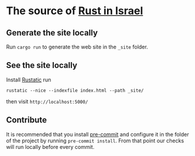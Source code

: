 # The source of [Rust in Israel](https://rust.org.il/)


## Generate the site locally

Run `cargo run` to generate the web site in the `_site` folder.

## See the site locally

Install [Rustatic](https://rustatic.code-maven.com/) run

```
rustatic --nice --indexfile index.html --path _site/
```

then visit `http://localhost:5000/`

## Contribute

It is recommended that you install [pre-commit](https://pre-commit.com/) and configure it in the folder of the project by running `pre-commit install`.
From that point our checks will run locally before every commit.
